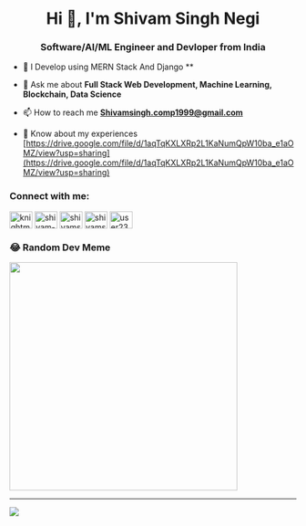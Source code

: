 <h1 align="center">Hi 👋, I'm Shivam Singh Negi</h1>
<h3 align="center"> Software/AI/ML Engineer and Devloper from India</h3>


- 🌱 I Develop using MERN Stack And Django **

- 💬 Ask me about **Full Stack Web Development, Machine Learning, Blockchain, Data Science**

- 📫 How to reach me **Shivamsingh.comp1999@gmail.com**

- 📄 Know about my experiences [https://drive.google.com/file/d/1aqTqKXLXRp2L1KaNumQpW10ba_e1aOMZ/view?usp=sharing](https://drive.google.com/file/d/1aqTqKXLXRp2L1KaNumQpW10ba_e1aOMZ/view?usp=sharing)

<h3 align="left">Connect with me:</h3>
<p align="left">
<a href="https://twitter.com/knightmare_i" target="blank"><img align="center" src="https://raw.githubusercontent.com/rahuldkjain/github-profile-readme-generator/master/src/images/icons/Social/twitter.svg" alt="knightmare_i" height="30" width="40" /></a>
<a href="https://linkedin.com/in/shivam-singh-negi-3ba911a3" target="blank"><img align="center" src="https://raw.githubusercontent.com/rahuldkjain/github-profile-readme-generator/master/src/images/icons/Social/linked-in-alt.svg" alt="shivam-singh-negi-3ba911a3" height="30" width="40" /></a>
<a href="https://codesandbox.com/shivamsingh_comp1999" target="blank"><img align="center" src="https://raw.githubusercontent.com/rahuldkjain/github-profile-readme-generator/master/src/images/icons/Social/codesandbox.svg" alt="shivamsingh_comp1999" height="30" width="40" /></a>
<a href="https://www.hackerrank.com/shivamsingh_com1" target="blank"><img align="center" src="https://raw.githubusercontent.com/rahuldkjain/github-profile-readme-generator/master/src/images/icons/Social/hackerrank.svg" alt="shivamsingh_com1" height="30" width="40" /></a>
<a href="https://www.leetcode.com/user2342g" target="blank"><img align="center" src="https://raw.githubusercontent.com/rahuldkjain/github-profile-readme-generator/master/src/images/icons/Social/leet-code.svg" alt="user2342g" height="30" width="40" /></a>
</p>



### 😂 Random Dev Meme
<img src='https://randommeme-five.vercel.app/' style="height: 400px;"/>

---
[![](https://visitcount.itsvg.in/api?id=Shivam-Singh-Negi&icon=3&color=1)](https://visitcount.itsvg.in)

<!-- Proudly created with GPRM ( https://gprm.itsvg.in ) -->
